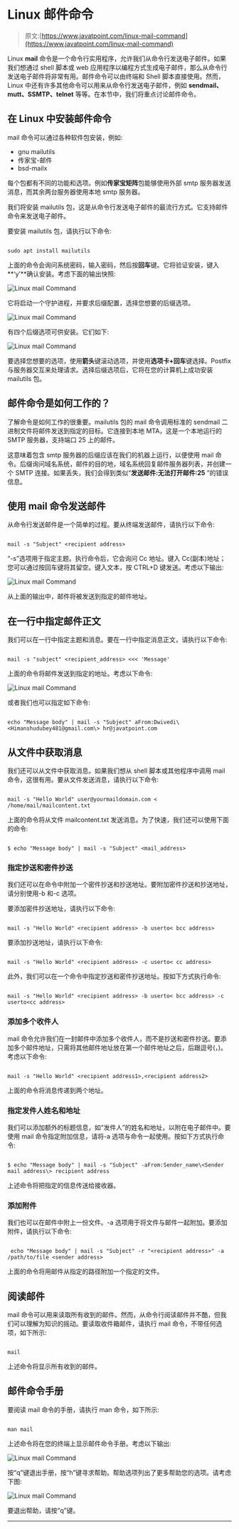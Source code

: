 # Linux 邮件命令

> 原文:[https://www.javatpoint.com/linux-mail-command](https://www.javatpoint.com/linux-mail-command)

Linux **mail** 命令是一个命令行实用程序，允许我们从命令行发送电子邮件。如果我们想通过 shell 脚本或 web 应用程序以编程方式生成电子邮件，那么从命令行发送电子邮件将非常有用。邮件命令可以由终端和 Shell 脚本直接使用。然而，Linux 中还有许多其他命令可以用来从命令行发送电子邮件，例如 **sendmail、mutt、SSMTP、telnet** 等等。在本节中，我们将重点讨论邮件命令。

## 在 Linux 中安装邮件命令

mail 命令可以通过各种软件包安装，例如:

*   gnu mailutils
*   传家宝-邮件
*   bsd-mailx

每个包都有不同的功能和选项。例如**传家宝矩阵**包能够使用外部 smtp 服务器发送消息，而其余两台服务器使用本地 smtp 服务器。

我们将安装 mailutils 包，这是从命令行发送电子邮件的最流行方式。它支持邮件命令来发送电子邮件。

要安装 mailutils 包，请执行以下命令:

```

sudo apt install mailutils

```

上面的命令会询问系统密码，输入密码，然后按**回车**键。它将验证安装，键入**‘y’**确认安装。考虑下面的输出快照:

![Linux mail Command](../Images/7d6a701f8ba802322c9a2a3a741b3e2d.png)

它将启动一个守护进程，并要求后缀配置，选择您想要的后缀选项。

![Linux mail Command](../Images/7d381aa1a2110eb2d17580c900f9dae8.png)

有四个后缀选项可供安装。它们如下:

![Linux mail Command](../Images/57dbba98189175d20f4866dba02421c7.png)

要选择您想要的选项，使用**箭头**键滚动选项，并使用**选项卡+回车**键选择。Postfix 与服务器交互来处理请求。选择后缀选项后，它将在您的计算机上成功安装 mailutils 包。

## 邮件命令是如何工作的？

了解命令是如何工作的很重要。mailutils 包的 mail 命令调用标准的 sendmail 二进制文件将邮件发送到指定的目标。它连接到本地 MTA，这是一个本地运行的 SMTP 服务器，支持端口 25 上的邮件。

这意味着包含 smtp 服务器的后缀应该在我们的机器上运行，以便使用 mail 命令。后缀询问域名系统，邮件的目的地，域名系统回复邮件服务器列表，并创建一个 SMTP 连接。如果丢失，我们会得到类似“**发送邮件:无法打开邮件:25** ”的错误信息。

## 使用 mail 命令发送邮件

从命令行发送邮件是一个简单的过程。要从终端发送邮件，请执行以下命令:

```

mail -s "Subject" <recipient address>

```

“-s”选项用于指定主题。执行命令后，它会询问 Cc 地址。键入 Cc(副本)地址；您可以通过按回车键将其留空。键入文本，按 CTRL+D 键发送。考虑以下输出:

![Linux mail Command](../Images/d59aa03c36b1d212a78e24c58d34b9a5.png)

从上面的输出中，邮件将被发送到指定的邮件地址。

## 在一行中指定邮件正文

我们可以在一行中指定主题和消息。要在一行中指定消息正文，请执行以下命令:

```

mail -s "subject" <recipient_address> <<< 'Message'

```

上面的命令将邮件发送到指定的地址。考虑以下命令:

![Linux mail Command](../Images/a41ae09508386d0e9e33204e1a0e8370.png)

或者我们也可以指定如下命令:

```

echo "Message body" | mail -s "Subject" aFrom:Dwivedi\<Himanshudubey481@gmail.com\> hr@javatpoint.com

```

## 从文件中获取消息

我们还可以从文件中获取消息。如果我们想从 shell 脚本或其他程序中调用 mail 命令，这很有用。要从文件发送消息，请执行以下命令:

```

mail -s "Hello World" user@yourmaildomain.com < /home/mail/mailcontent.txt

```

上面的命令将从文件 mailcontent.txt 发送消息。为了快速，我们还可以使用下面的命令:

```

$ echo "Message body" | mail -s "Subject" <mail_address>

```

### 指定抄送和密件抄送

我们还可以在命令中附加一个密件抄送和抄送地址。要附加密件抄送和抄送地址，请分别使用-b 和-c 选项。

要添加密件抄送地址，请执行以下命令:

```

mail -s "Hello World" <recipient address> -b userto< bcc address>

```

要添加抄送地址，请执行以下命令:

```

mail -s "Hello World" <recipient address> -c userto< cc address>

```

此外，我们可以在一个命令中指定抄送和密件抄送地址。按如下方式执行命令:

```

mail -s "Hello World" <recipient address> -b userto< bcc address> -c userto<cc address>

```

### 添加多个收件人

mail 命令允许我们在一封邮件中添加多个收件人，而不是抄送和密件抄送。要添加多个邮件地址，只需将其他邮件地址放在第一个邮件地址之后，后跟逗号(，)。考虑以下命令:

```

mail -s "Hello World" <recipient address1>,<recipient address2>

```

上面的命令将消息传递到两个地址。

### 指定发件人姓名和地址

我们可以添加额外的标题信息，如“发件人”的姓名和地址，以附在电子邮件中。要使用 mail 命令指定附加信息，请将-a 选项与命令一起使用。按如下方式执行命令:

```

$ echo "Message body" | mail -s "Subject" -aFrom:Sender_name\<Sender mail address\> recipient address

```

上述命令将把指定的信息传送给接收器。

### 添加附件

我们也可以在邮件中附上一份文件。-a 选项用于将文件与邮件一起附加。要添加附件，请执行以下命令:

```

 echo "Message body" | mail -s "Subject" -r "<recipient address>" -a /path/to/file <sender address>

```

上面的命令将用邮件从指定的路径附加一个指定的文件。

## 阅读邮件

mail 命令可以用来读取所有收到的邮件。然而，从命令行阅读邮件并不酷，但我们可以理解为知识的摇动。要读取收件箱邮件，请执行 mail 命令，不带任何选项，如下所示:

```

mail

```

上述命令将显示所有收到的邮件。

## 邮件命令手册

要阅读 mail 命令的手册，请执行 man 命令，如下所示:

```

man mail

```

上述命令将在您的终端上显示邮件命令手册。考虑以下输出:

![Linux mail Command](../Images/0b2664d7d8f0feab02dabbe144c7a69e.png)

按“q”键退出手册，按“h”键寻求帮助。帮助选项列出了更多帮助您的选项。请考虑下图:

![Linux mail Command](../Images/2ef66946a989e3b70dff066ba2689fe9.png)

要退出帮助，请按“q”键。

* * *